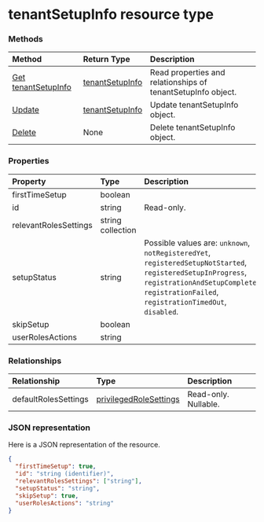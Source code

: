 # tenantSetupInfo resource type




### Methods

| Method		   | Return Type	|Description|
|:---------------|:--------|:----------|
|[Get tenantSetupInfo](../api/tenantsetupinfo_get.md) | [tenantSetupInfo](tenantsetupinfo.md) |Read properties and relationships of tenantSetupInfo object.|
|[Update](../api/tenantsetupinfo_update.md) | [tenantSetupInfo](tenantsetupinfo.md)	|Update tenantSetupInfo object. |
|[Delete](../api/tenantsetupinfo_delete.md) | None |Delete tenantSetupInfo object. |

### Properties
| Property	   | Type	|Description|
|:---------------|:--------|:----------|
|firstTimeSetup|boolean||
|id|string| Read-only.|
|relevantRolesSettings|string collection||
|setupStatus|string| Possible values are: `unknown`, `notRegisteredYet`, `registeredSetupNotStarted`, `registeredSetupInProgress`, `registrationAndSetupCompleted`, `registrationFailed`, `registrationTimedOut`, `disabled`.|
|skipSetup|boolean||
|userRolesActions|string||

### Relationships
| Relationship | Type	|Description|
|:---------------|:--------|:----------|
|defaultRolesSettings|[privilegedRoleSettings](privilegedrolesettings.md)| Read-only. Nullable.|

### JSON representation

Here is a JSON representation of the resource.

<!-- {
  "blockType": "resource",
  "optionalProperties": [

  ],
  "@odata.type": "microsoft.graph.tenantSetupInfo"
}-->

```json
{
  "firstTimeSetup": true,
  "id": "string (identifier)",
  "relevantRolesSettings": ["string"],
  "setupStatus": "string",
  "skipSetup": true,
  "userRolesActions": "string"
}

```

<!-- uuid: 8fcb5dbc-d5aa-4681-8e31-b001d5168d79
2015-10-25 14:57:30 UTC -->
<!-- {
  "type": "#page.annotation",
  "description": "tenantSetupInfo resource",
  "keywords": "",
  "section": "documentation",
  "tocPath": ""
}-->